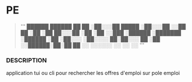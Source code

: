 # PE

>'''
> ██████             ██████   ██   ██
>░██░░░██  █████    ░██░░░██ ░░██ ██
>░██  ░██ ██░░░██   ░██  ░██  ░░███
>░██████ ░███████   ░██████    ░██
>░██░░░  ░██░░░░  ██░██░░░     ██
>░██     ░░██████░██░██       ██
>░░       ░░░░░░ ░░ ░░       ░░
>'''

### DESCRIPTION

application tui ou cli pour rechercher les offres d'emploi sur pole emploi
